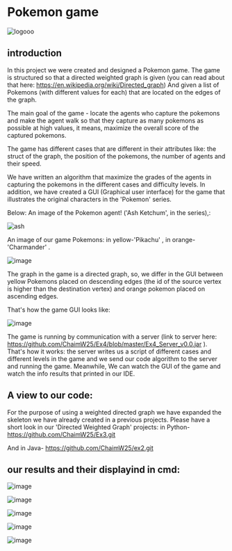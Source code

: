 
# Pokemon game

![logooo](https://user-images.githubusercontent.com/74601548/148529725-cce3981f-d331-4a88-802b-95d1e397a293.png)
## introduction
In this project we were created and designed a Pokemon game.
The game is structured so that a directed weighted graph is given (you can read about that here: https://en.wikipedia.org/wiki/Directed_graph)
 And given a list of Pokemons (with different values ​​for each) that are located on the edges of the graph. 

The main goal of the game - locate the agents who capture the pokemons and make the agent walk so that they capture as many pokemons as possible at high values, it means, maximize the overall score of the captured pokemons.

The game has different cases that are different in their attributes like: the struct of the graph, the position of the pokemons, the number of agents and their speed.

 We have written an algorithm that maximize the grades of the agents in capturing the pokemons in the different cases and difficulty levels. In addition, we have created a GUI (Graphical user interface) for the game that illustrates the original characters in the 'Pokemon' series.

Below: An image of the Pokemon agent! ('Ash Ketchum', in the series),:

![ash](https://user-images.githubusercontent.com/74601548/148528833-c60c78e7-c361-4fe5-a2c9-608bf6ba4296.png)

An image of our game Pokemons: in yellow-'Pikachu' , in orange-'Charmander' .


![image](https://user-images.githubusercontent.com/74601548/148529412-076466cf-69ee-424a-81c3-e58b69ab3690.png)



The graph in the game is a directed graph, so, we differ in the GUI between yellow Pokemons placed on descending edges (the id of the source vertex is higher than the destination vertex) and orange pokemon placed on ascending edges.

That's how the game GUI looks like:


![image](https://user-images.githubusercontent.com/74601548/148536180-e9859187-47aa-4045-8161-1def0ff25d2f.png)

The game is running by communication with a server (link to server here: https://github.com/ChaimW25/Ex4/blob/master/Ex4_Server_v0.0.jar ). That's how it works: the server writes us a script of different cases and different levels in the game and we send our code algorithm to the server and running the game. Meanwhile, We can watch the GUI of the game and watch the info results that printed in our IDE.

## A view to our code:
For the purpose of using a weighted directed graph we have expanded the skeleton we have already created in a previous projects. Please have a short look in our 'Directed Weighted Graph' projects:
 in Python- https://github.com/ChaimW25/Ex3.git
 
And in Java- https://github.com/ChaimW25/ex2.git

## our results and their displayind in cmd:
![image](https://user-images.githubusercontent.com/74601548/148459293-aa329268-b853-435a-a3a1-d1b5d6e55fcc.png)


![image](https://user-images.githubusercontent.com/74601548/148457373-ee94680c-9877-4afa-bd7f-e57f384d6b32.png)

![image](https://user-images.githubusercontent.com/74601548/148457481-27e9f21f-5021-4d7d-8fb7-3402d6093dd2.png)

![image](https://user-images.githubusercontent.com/74601548/148457508-a08aaa93-3632-4091-b809-6d643537dd5a.png)

![image](https://user-images.githubusercontent.com/74601548/148457550-83f011f0-d66b-475e-aaa0-ca94a61109d7.png)
